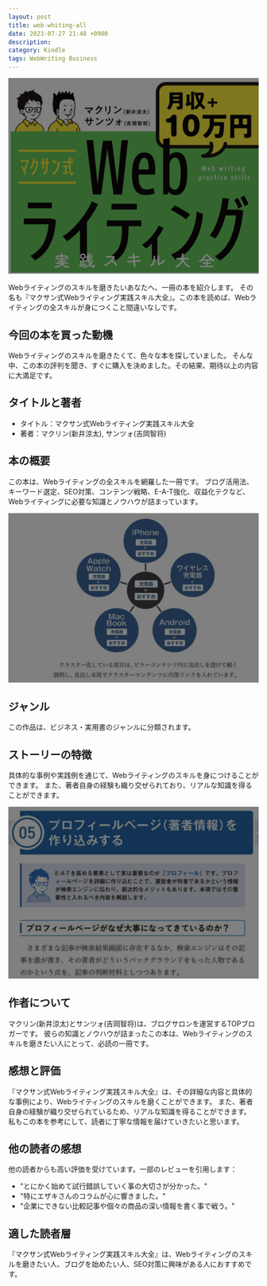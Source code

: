 ```yaml
---
layout: post
title: web-whiting-all
date: 2023-07-27 21:48 +0900
description:
category: Kindle
tags: WebWriting Business
---
```


![Alt text](../assets/images/2023-07-27-web-whiting-all/image.png)

Webライティングのスキルを磨きたいあなたへ、一冊の本を紹介します。
その名も『マクサン式Webライティング実践スキル大全』。この本を読めば、Webライティングの全スキルが身につくこと間違いなしです。

## 今回の本を買った動機

Webライティングのスキルを磨きたくて、色々な本を探していました。
そんな中、この本の評判を聞き、すぐに購入を決めました。その結果、期待以上の内容に大満足です。

## タイトルと著者

- タイトル：マクサン式Webライティング実践スキル大全
- 著者：マクリン(新井涼太), サンツォ(吉岡智将)

## 本の概要

この本は、Webライティングの全スキルを網羅した一冊です。
ブログ活用法、キーワード選定、SEO対策、コンテンツ戦略、E-A-T強化、収益化テクなど、Webライティングに必要な知識とノウハウが詰まっています。

![Alt text](../assets/images/2023-07-27-web-whiting-all/image-1.png)


## ジャンル

この作品は、ビジネス・実用書のジャンルに分類されます。


## ストーリーの特徴

具体的な事例や実践例を通じて、Webライティングのスキルを身につけることができます。
また、著者自身の経験も織り交ぜられており、リアルな知識を得ることができます。

![Alt text](../assets/images/2023-07-27-web-whiting-all/image-2.png)

## 作者について

マクリン(新井涼太)とサンツォ(吉岡智将)は、ブログサロンを運営するTOPブロガーです。
彼らの知識とノウハウが詰まったこの本は、Webライティングのスキルを磨きたい人にとって、必読の一冊です。

## 感想と評価

『マクサン式Webライティング実践スキル大全』は、その詳細な内容と具体的な事例により、Webライティングのスキルを磨くことができます。
また、著者自身の経験が織り交ぜられているため、リアルな知識を得ることができます。
私もこの本を参考にして、読者に丁寧な情報を届けていきたいと思います。

## 他の読者の感想

他の読者からも高い評価を受けています。一部のレビューを引用します：

- "とにかく始めて試行錯誤していく事の大切さが分かった。"
- "特にエザキさんのコラムが心に響きました。"
- "企業にできない比較記事や個々の商品の深い情報を書く事で戦う。"

## 適した読者層

『マクサン式Webライティング実践スキル大全』は、Webライティングのスキルを磨きたい人、ブログを始めたい人、SEO対策に興味がある人におすすめです。

